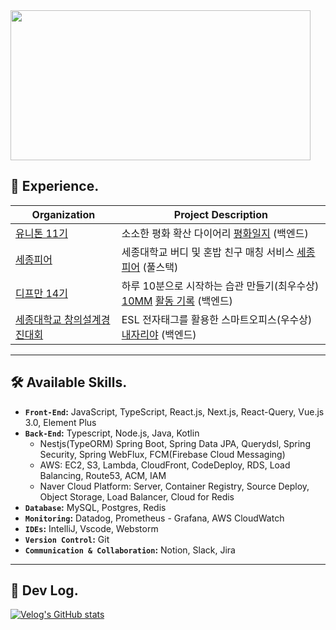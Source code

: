 
<!--
<br/>
 
[![Anurag's github stats](https://github-readme-stats.vercel.app/api?username=uiurihappy&show_icons=true&theme=vuefy)](https://github.com/uiurihappy/uiurihappy)
[![Top Langs](https://github-readme-stats.vercel.app/api/top-langs/?username=uiurihappy&layout=compact&langs_count=8&theme=white)](https://github.com/uiurihappy?tab=repositories&q=&type=&language=java&sort=)
-->


<!-- <a href="https://ybchar.notion.site/Yunbeom-d81729a2f1be49b3bda27137726f23d9"> DevLog Notion</a> <br/> -->
<!--
<a href="https://github.com/devxb/gitanimals">
  <img src="https://render.gitanimals.org/lines/uiurihappy" width="1000" height="120"/>
</a>
-->
<div align="center" style="display: flex; justify-content: space-between;">
  <a href="https://github.com/devxb/gitanimals">
    <img src="https://render.gitanimals.org/farms/uiurihappy" width="480" height="240"/>
  </a>
  
</div>

## 🚀 Experience.
| Organization                                                                                           | Project Description                                                                                                                |
|------------------------------------------------------------------------------------------------------|----------------------------------------------------------------------------------------------------------------------------|
| [유니톤 11기](https://github.com/T1F5)                                              | 소소한 평화 확산 다이어리 [평화일지](https://daybook.site) (백엔드)                                             |
| [세종피어](https://github.com/SejongPeer/SejongPeer-back)                                              | 세종대학교 버디 및 혼밥 친구 매칭 서비스 [세종피어](https://sejongpeer.co.kr) (풀스택)                                             |
| [디프만 14기](https://github.com/depromeet/10mm-server)                                                | 하루 10분으로 시작하는 습관 만들기(최우수상) [10MM](https://info.10mm.today/) [활동 기록](https://velog.io/@uiurihappy/series/%EB%94%94%ED%94%84%EB%A7%8C-14%EA%B8%B0) (백엔드) |
| [세종대학교 창의설계경진대회](https://github.com/team-asos/asos-server)                                | ESL 전자태그를 활용한 스마트오피스(우수상) [내자리야](https://youtu.be/YBxEm7mVuEE?si=vnolbVn3ordreFSd) (백엔드)              |

---


## 🛠️ Available Skills.

- **`Front-End`:** JavaScript, TypeScript, React.js, Next.js, React-Query, Vue.js 3.0, Element Plus
- **`Back-End`:** Typescript, Node.js, Java, Kotlin
    - Nestjs(TypeORM) Spring Boot, Spring Data JPA, Querydsl, Spring Security, Spring WebFlux, FCM(Firebase Cloud Messaging)
    - AWS: EC2, S3, Lambda, CloudFront, CodeDeploy, RDS, Load Balancing, Route53, ACM, IAM
    - Naver Cloud Platform: Server, Container Registry, Source Deploy, Object Storage, Load Balancer, Cloud for Redis
- **`Database`:** MySQL, Postgres, Redis
- **`Monitoring`:** Datadog, Prometheus - Grafana, AWS CloudWatch
- **`IDEs`:** IntelliJ, Vscode, Webstorm
- **`Version Control`:** Git
- **`Communication & Collaboration`:** Notion, Slack, Jira

---
## 📝 Dev Log.
[![Velog's GitHub stats](https://velog-readme-stats.vercel.app/api?name=uiurihappy)](https://velog.io/@uiurihappy)

